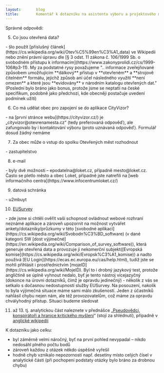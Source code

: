 ```yaml
---
layout:       blog
title:        Komentář k dotazníku na asistenta výboru a projektového manažera aplikace CityVizor
---
```


Správné odpovědi:
<ol start="5"><li>Co jsou otevřená data?</li></ol>
- šlo použít [příslušný článek](https://cs.wikipedia.org/wiki/Otev%C5%99en%C3%A1_data) ve Wikipedii nebo znění právní úpravu dle [§ 3 odst. 11 zákona č. 106/1999 Sb. o svobodném přístupu k informacím](https://www.zakonyprolidi.cz/cs/1999-106#p3-11). My za podstatné rysy považujeme ".. informace zveřejňované způsobem umožňujícím **dálkový** přístup v **otevřeném** a **strojově čitelném** formátu, jejichž způsob ani účel následného využití **není omezen** a které jsou **evidovány** v národním katalogu otevřených dat." (Poslední bylo bráno jako bonus, protože jsme se neptatli na české specifikum, podobně jako předchozí, kde obecněji postačuje uvedení podmínek užití)
<ol start="6"><li>Co má udělat obec pro zapojení se do aplikace CityVizor?</li></ol>
- na [první stránce webu](https://cityvizor.cz/) je „cityvizor@otevrenamesta.cz“ (tedy preferovaná odpověď), ale zafungovalo by i kontaktování výboru (proto uznávaná odpověď). Formulář dosud žádný nemáme
<ol start="7"><li>Za obec může o vstup do spolku Otevřených měst rozhodnout</li></ol>
- zastupitelstvo
<ol start="8"><li>e-mail</li></ol>
- byly dvě možnosti – epodatelna@loket.cz, případně mesto@loket.cz. Často se pletlo město a obec Loket, případně jste natrefili na [web informačního centra](https://www.infocentrumloket.cz/)
<ol start="9"><li>datová schránka</li></ol>
- u2mbuyt
<ol start="10"><li><a href="https://ec.europa.eu/eusurvey/home/welcome?language=cs">EUSurvey</a></li></ol>
- zde jsme si chtěli ověřit vaši schopnost ovládnout webové rozhraní neznámé aplikace a zároveň upozornit na možnost vytvářet ankety/dotazníky/průzkumy v této [svobodné aplikaci](https://cs.wikipedia.org/wiki/Svobodn%C3%BD_software) (v dané kategorii SW [dost výjimečné](https://en.wikipedia.org/wiki/Comparison_of_survey_software)), která generuje otevřená data a provozuje ji nekomerční subjekt([Evropská komise](https://cs.wikipedia.org/wiki/Evropsk%C3%A1_komise)) a nadto používá [EU Login](https://ecas.ec.europa.eu/cas/help.html), tudíž jste se mohli přihlásit i prostřednictvím [mojeID](https://cs.wikipedia.org/wiki/MojeID). Byl to i drobný jazykový test, protože angličtině se úplně vyhnout nedalo, byť je tento nástroj vícejazyčný (dokonce na úrovni dotazníků, čímž je opravdu jedinečný)
- několik z vás se setkalo s dočasnou nedostupností služby EUSurvey. Na posouzení, nakolik to byla výjimečná situace máme sami málo zkušeností. Jeden z účastníků nahlásil chybu nejen nám, ale též provozovatelům, což máme za opravdu chvályhodný přístup. Situaci budeme sledovat
<ol start="11"><li> až 13. tj. analytickou část naleznete v přednášce „<a href="https://youtu.be/U4mYncH0378?t=2755">Pseudovědci, konspirátoři a hranice kritického myšlení</a>“ (stojí za shlédnutí), případně v <a href="https://en.wikipedia.org/wiki/Cognitive_reflection_test">anglické wikipedii</a></li></ol>

K dotazníku jako celku:
- byl záměrně velmi náročný, byť na první pohled nevypadal – nikdo nedosáhl plného počtu bodů
- zároveň každou z otázek někdo úspěšně vyřešil
- hodně chyb vznikalo nepozorností např. desetiny místo celých čísel v analytické části (při pochopení podstaty otázky bylo bráno za drobnou chybu)